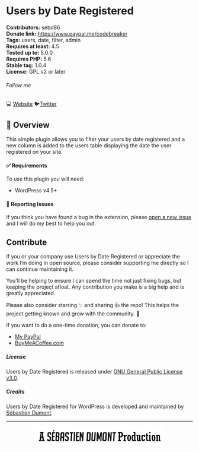 # Users by Date Registered

**Contributors:** sebd86  
**Donate link:** https://www.paypal.me/codebreaker  
**Tags:** users, date, filter, admin  
**Requires at least:** 4.5  
**Tested up to:** 5.0.0  
**Requires PHP:** 5.6  
**Stable tag:** 1.0.4  
**License:** GPL v2 or later  

###### Follow me
💻 [Website](https://sebastiendumont.com) 🐦[Twitter](https://twitter.com/sebd86)


## 🔔 Overview

This simple plugin allows you to filter your users by date registered and a new column is added to the users table displaying the date the user registered on your site.


#### ✅ Requirements

To use this plugin you will need:

* WordPress v4.5+

#### 📝 Reporting Issues

If you think you have found a bug in the extension, please [open a new issue](https://github.com/seb86/Users-by-Date-Registered/issues/new) and I will do my best to help you out.


## Contribute

If you or your company use Users by Date Registered or appreciate the work I’m doing in open source, please consider supporting me directly so I can continue maintaining it.

You'll be helping to ensure I can spend the time not just fixing bugs, but keeping the project afloat. Any contribution you make is a big help and is greatly appreciated.

Please also consider starring ✨ and sharing 👍 the repo! This helps the project getting known and grow with the community. 🙏

If you want to do a one-time donation, you can donate to:
- [My PayPal](https://www.paypal.me/codebreaker)
- [BuyMeACoffee.com](https://www.buymeacoffee.com/sebastien)


##### License

Users by Date Registered is released under [GNU General Public License v3.0](http://www.gnu.org/licenses/gpl-3.0.html).


##### Credits

Users by Date Registered for WordPress is developed and maintained by [Sébastien Dumont](https://sebastiendumont.com/about/).

---

<p align="center">
	<img src="https://raw.githubusercontent.com/seb86/my-open-source-readme-template/master/a-sebastien-dumont-production.png" width="353">
</p>
